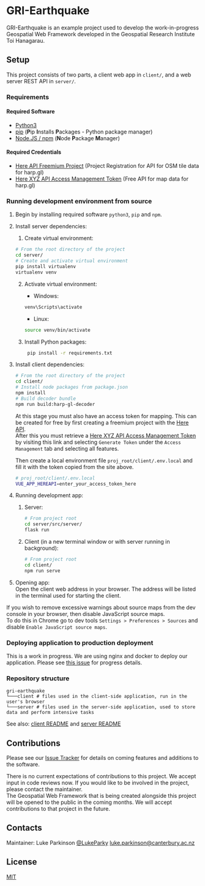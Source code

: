 # GRI-Earthquake

GRI-Earthquake is an example project used to develop the work-in-progress Geospatial Web Framework developed in the
Geospatial Research Institute Toi Hanagarau.

## Setup

This project consists of two parts, a client web app in `client/`, and a web server REST API in `server/`.

### Requirements
#### Required Software
* [Python3](https://www.python.org/downloads/)
* [pip](https://pypi.org/project/pip/) (**P**ip **I**nstalls **P**ackages - Python package manager)
* [Node.JS / npm](https://nodejs.org) (**N**ode **P**ackage **M**anager)
  
#### Required Credentials
* [Here API Freemium Project](https://developer.here.com/projects) (Project Registration for API for OSM tile data for harp.gl)
* [Here XYZ API Access Management Token](https://xyz.api.here.com/token-ui/accessmgmt.html) (Free API for map data for harp.gl)


### Running development environment from source
1. Begin by installing required software `python3`, `pip` and `npm`.
2. Install server dependencies:
    1. Create virtual environment:
    ```bash
    # From the root directory of the project
    cd server/
    # Create and activate virtual environment
    pip install virtualenv
    virtualenv venv
    ```
    2. Activate virtual environment:
        - Windows:
       ```cmd
       venv\Scripts\activate
       ```

        - Linux:
       ```bash
       source venv/bin/activate
       ```
    3. Install Python packages:
       ```bash
        pip install -r requirements.txt 
       ```


3. Install client dependencies:

    ```bash
    # From the root directory of the project
    cd client/
    # Install node packages from package.json
    npm install
    # Build decoder bundle
    npm run build:harp-gl-decoder
    ```
   At this stage you must also have an access token for mapping. This can be created for free by first creating a freemium project with the 
   [Here API](https://developer.here.com/projects).  
   After this you must retrieve a [Here XYZ API Access Management Token](https://xyz.api.here.com/token-ui/accessmgmt.html) 
   by visiting this link and selecting `Generate Token` under the `Access Management` tab and selecting all features.
   
   Then create a local environment file `proj_root/client/.env.local` and fill it with the token copied from the site above.
   ```bash
   # proj_root/client/.env.local
   VUE_APP_HEREAPI=enter_your_access_token_here
   ```

4. Running development app:
    1. Server:
        ```bash
        # From project root
        cd server/src/server/
        flask run
        ```
   2. Client (in a new terminal window or with server running in background):
        ```bash
        # From project root
        cd client/
        npm run serve
        ```

5. Opening app:  
Open the client web address in your browser. The address will be listed in the terminal used for starting the client.
      
If you wish to remove excessive warnings about source maps from the dev console in your browser, then disable JavaScript source maps.  
To do this in Chrome go to dev tools `Settings > Preferences > Sources` and disable `Enable JavaScript source maps`.


### Deploying application to production deployment
This is a work in progress. We are using nginx and docker to deploy our application.
Please see [this issue](https://github.com/LukeParky/gri-earthquake/issues/9) for progress details.

### Repository structure
```tree
gri-earthquake
└───client # files used in the client-side application, run in the user's browser  
└───server # files used in the server-side application, used to store data and perform intensive tasks
```
See also: [client README](client/README.md) and [server README](server/README.md)

## Contributions
Please see our [Issue Tracker](https://github.com/LukeParky/gri-earthquake/issues)   for details on coming features and additions to the software.

There is no current expectations of contributions to this project. We accept input in code reviews now. 
If you would like to be involved in the project, please contact the maintainer.  
The Geospatial Web Framework that is
being created alongside this project will be opened to the public in the coming months. We will
accept contributions to that project in the future.


## Contacts
Maintainer: Luke Parkinson [@LukeParky](https://github.com/LukeParky/)
[luke.parkinson@canterbury.ac.nz](mailto:luke.parkinson@canterbury.ac.nz)

## License

[MIT](LICENSE)